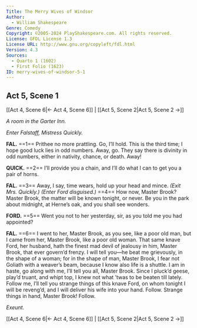 ```yaml
---
Title: The Merry Wives of Windsor
Author: 
  - William Shakespeare
Genre: Comedy
Copyright: ©2005-2024 PlayShakespeare.com. All rights reserved.
License: GFDL License 1.3
License URL: http://www.gnu.org/copyleft/fdl.html
Version: 4.3
Sources:
  - Quarto 1 (1602)
  - First Folio (1623)
ID: merry-wives-of-windsor-5-1
---
```


## Act 5, Scene 1
[[Act 4, Scene 6|← Act 4, Scene 6]] | [[Act 5, Scene 2|Act 5, Scene 2 →]]

*A room in the Garter Inn.*

*Enter Falstaff, Mistress Quickly.*

**FAL.**
==1== Prithee no more prattling. Go, I’ll hold. This is the third time; I hope good luck lies in odd numbers. Away, go. They say there is divinity in odd numbers, either in nativity, chance, or death. Away!

**QUICK.**
==2== I’ll provide you a chain, and I’ll do what I can to get you a pair of horns.

**FAL.**
==3== Away, I say, time wears, hold up your head and mince.
*(Exit Mrs. Quickly.)*
*(Enter Ford disguised.)*
==4== How now, Master Brook? Master Brook, the matter will be known tonight, or never. Be you in the park about midnight, at Herne’s oak, and you shall see wonders.

**FORD.**
==5== Went you not to her yesterday, sir, as you told me you had appointed?

**FAL.**
==6== I went to her, Master Brook, as you see, like a poor old man, but I came from her, Master Brook, like a poor old woman. That same knave Ford, her husband, hath the finest mad devil of jealousy in him, Master Brook, that ever govern’d frenzy. I will tell you—he beat me grievously, in the shape of a woman; for in the shape of man, Master Brook, I fear not Goliath with a weaver’s beam, because I know also life is a shuttle. I am in haste, go along with me, I’ll tell you all, Master Brook. Since I pluck’d geese, play’d truant, and whipt top, I knew not what ’twas to be beaten till lately. Follow me, I’ll tell you strange things of this knave Ford, on whom tonight I will be reveng’d, and I will deliver his wife into your hand. Follow. Strange things in hand, Master Brook! Follow.

*Exeunt.*

[[Act 4, Scene 6|← Act 4, Scene 6]] | [[Act 5, Scene 2|Act 5, Scene 2 →]]